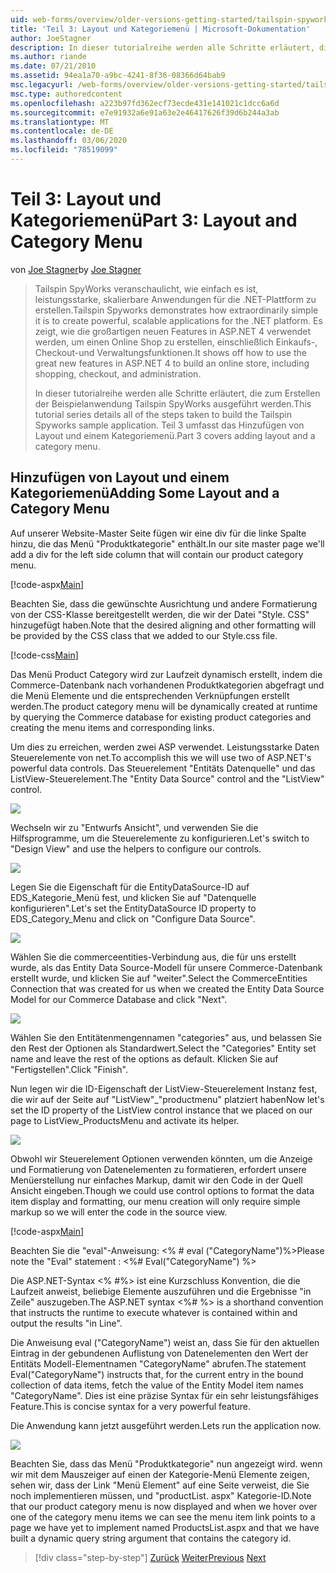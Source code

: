 ```yaml
---
uid: web-forms/overview/older-versions-getting-started/tailspin-spyworks/tailspin-spyworks-part-3
title: 'Teil 3: Layout und Kategoriemenü | Microsoft-Dokumentation'
author: JoeStagner
description: In dieser tutorialreihe werden alle Schritte erläutert, die zum Erstellen der Beispielanwendung Tailspin SpyWorks ausgeführt werden. Teil 3 umfasst das Hinzufügen von Layout und einem Kategoriemenü.
ms.author: riande
ms.date: 07/21/2010
ms.assetid: 94ea1a70-a9bc-4241-8f36-08366d64bab9
msc.legacyurl: /web-forms/overview/older-versions-getting-started/tailspin-spyworks/tailspin-spyworks-part-3
msc.type: authoredcontent
ms.openlocfilehash: a223b97fd362ecf73ecde431e141021c1dcc6a6d
ms.sourcegitcommit: e7e91932a6e91a63e2e46417626f39d6b244a3ab
ms.translationtype: MT
ms.contentlocale: de-DE
ms.lasthandoff: 03/06/2020
ms.locfileid: "78519099"
---
```

# <a name="part-3-layout-and-category-menu"></a><span data-ttu-id="4f4d5-104">Teil 3: Layout und Kategoriemenü</span><span class="sxs-lookup"><span data-stu-id="4f4d5-104">Part 3: Layout and Category Menu</span></span>

<span data-ttu-id="4f4d5-105">von [Joe Stagner](https://github.com/JoeStagner)</span><span class="sxs-lookup"><span data-stu-id="4f4d5-105">by [Joe Stagner](https://github.com/JoeStagner)</span></span>

> <span data-ttu-id="4f4d5-106">Tailspin SpyWorks veranschaulicht, wie einfach es ist, leistungsstarke, skalierbare Anwendungen für die .NET-Plattform zu erstellen.</span><span class="sxs-lookup"><span data-stu-id="4f4d5-106">Tailspin Spyworks demonstrates how extraordinarily simple it is to create powerful, scalable applications for the .NET platform.</span></span> <span data-ttu-id="4f4d5-107">Es zeigt, wie die großartigen neuen Features in ASP.NET 4 verwendet werden, um einen Online Shop zu erstellen, einschließlich Einkaufs-, Checkout-und Verwaltungsfunktionen.</span><span class="sxs-lookup"><span data-stu-id="4f4d5-107">It shows off how to use the great new features in ASP.NET 4 to build an online store, including shopping, checkout, and administration.</span></span>
> 
> <span data-ttu-id="4f4d5-108">In dieser tutorialreihe werden alle Schritte erläutert, die zum Erstellen der Beispielanwendung Tailspin SpyWorks ausgeführt werden.</span><span class="sxs-lookup"><span data-stu-id="4f4d5-108">This tutorial series details all of the steps taken to build the Tailspin Spyworks sample application.</span></span> <span data-ttu-id="4f4d5-109">Teil 3 umfasst das Hinzufügen von Layout und einem Kategoriemenü.</span><span class="sxs-lookup"><span data-stu-id="4f4d5-109">Part 3 covers adding layout and a category menu.</span></span>

## <a id="_Toc260221669"></a><span data-ttu-id="4f4d5-110">Hinzufügen von Layout und einem Kategoriemenü</span><span class="sxs-lookup"><span data-stu-id="4f4d5-110">Adding Some Layout and a Category Menu</span></span>

<span data-ttu-id="4f4d5-111">Auf unserer Website-Master Seite fügen wir eine div für die linke Spalte hinzu, die das Menü "Produktkategorie" enthält.</span><span class="sxs-lookup"><span data-stu-id="4f4d5-111">In our site master page we'll add a div for the left side column that will contain our product category menu.</span></span>

[!code-aspx[Main](tailspin-spyworks-part-3/samples/sample1.aspx)]

<span data-ttu-id="4f4d5-112">Beachten Sie, dass die gewünschte Ausrichtung und andere Formatierung von der CSS-Klasse bereitgestellt werden, die wir der Datei "Style. CSS" hinzugefügt haben.</span><span class="sxs-lookup"><span data-stu-id="4f4d5-112">Note that the desired aligning and other formatting will be provided by the CSS class that we added to our Style.css file.</span></span>

[!code-css[Main](tailspin-spyworks-part-3/samples/sample2.css)]

<span data-ttu-id="4f4d5-113">Das Menü Product Category wird zur Laufzeit dynamisch erstellt, indem die Commerce-Datenbank nach vorhandenen Produktkategorien abgefragt und die Menü Elemente und die entsprechenden Verknüpfungen erstellt werden.</span><span class="sxs-lookup"><span data-stu-id="4f4d5-113">The product category menu will be dynamically created at runtime by querying the Commerce database for existing product categories and creating the menu items and corresponding links.</span></span>

<span data-ttu-id="4f4d5-114">Um dies zu erreichen, werden zwei ASP verwendet. Leistungsstarke Daten Steuerelemente von net.</span><span class="sxs-lookup"><span data-stu-id="4f4d5-114">To accomplish this we will use two of ASP.NET's powerful data controls.</span></span> <span data-ttu-id="4f4d5-115">Das Steuerelement "Entitäts Datenquelle" und das ListView-Steuerelement.</span><span class="sxs-lookup"><span data-stu-id="4f4d5-115">The "Entity Data Source" control and the "ListView" control.</span></span>

![](tailspin-spyworks-part-3/_static/image1.jpg)

<span data-ttu-id="4f4d5-116">Wechseln wir zu "Entwurfs Ansicht", und verwenden Sie die Hilfsprogramme, um die Steuerelemente zu konfigurieren.</span><span class="sxs-lookup"><span data-stu-id="4f4d5-116">Let's switch to "Design View" and use the helpers to configure our controls.</span></span>

![](tailspin-spyworks-part-3/_static/image2.jpg)

<span data-ttu-id="4f4d5-117">Legen Sie die Eigenschaft für die EntityDataSource-ID auf EDS\_Kategorie\_Menü fest, und klicken Sie auf "Datenquelle konfigurieren".</span><span class="sxs-lookup"><span data-stu-id="4f4d5-117">Let's set the EntityDataSource ID property to EDS\_Category\_Menu and click on "Configure Data Source".</span></span>

![](tailspin-spyworks-part-3/_static/image3.jpg)

<span data-ttu-id="4f4d5-118">Wählen Sie die commerceentities-Verbindung aus, die für uns erstellt wurde, als das Entity Data Source-Modell für unsere Commerce-Datenbank erstellt wurde, und klicken Sie auf "weiter".</span><span class="sxs-lookup"><span data-stu-id="4f4d5-118">Select the CommerceEntities Connection that was created for us when we created the Entity Data Source Model for our Commerce Database and click "Next".</span></span>

![](tailspin-spyworks-part-3/_static/image4.jpg)

<span data-ttu-id="4f4d5-119">Wählen Sie den Entitätenmengennamen "categories" aus, und belassen Sie den Rest der Optionen als Standardwert.</span><span class="sxs-lookup"><span data-stu-id="4f4d5-119">Select the "Categories" Entity set name and leave the rest of the options as default.</span></span> <span data-ttu-id="4f4d5-120">Klicken Sie auf "Fertigstellen".</span><span class="sxs-lookup"><span data-stu-id="4f4d5-120">Click "Finish".</span></span>

<span data-ttu-id="4f4d5-121">Nun legen wir die ID-Eigenschaft der ListView-Steuerelement Instanz fest, die wir auf der Seite auf "ListView"\_"productmenu" platziert haben</span><span class="sxs-lookup"><span data-stu-id="4f4d5-121">Now let's set the ID property of the ListView control instance that we placed on our page to ListView\_ProductsMenu and activate its helper.</span></span>

![](tailspin-spyworks-part-3/_static/image5.jpg)

<span data-ttu-id="4f4d5-122">Obwohl wir Steuerelement Optionen verwenden könnten, um die Anzeige und Formatierung von Datenelementen zu formatieren, erfordert unsere Menüerstellung nur einfaches Markup, damit wir den Code in der Quell Ansicht eingeben.</span><span class="sxs-lookup"><span data-stu-id="4f4d5-122">Though we could use control options to format the data item display and formatting, our menu creation will only require simple markup so we will enter the code in the source view.</span></span>

[!code-aspx[Main](tailspin-spyworks-part-3/samples/sample3.aspx)]

<span data-ttu-id="4f4d5-123">Beachten Sie die "eval"-Anweisung: &lt;% # eval ("CategoryName")%&gt;</span><span class="sxs-lookup"><span data-stu-id="4f4d5-123">Please note the "Eval" statement : &lt;%# Eval("CategoryName") %&gt;</span></span>

<span data-ttu-id="4f4d5-124">Die ASP.NET-Syntax &lt;% #%&gt; ist eine Kurzschluss Konvention, die die Laufzeit anweist, beliebige Elemente auszuführen und die Ergebnisse "in Zeile" auszugeben.</span><span class="sxs-lookup"><span data-stu-id="4f4d5-124">The ASP.NET syntax &lt;%# %&gt; is a shorthand convention that instructs the runtime to execute whatever is contained within and output the results "in Line".</span></span>

<span data-ttu-id="4f4d5-125">Die Anweisung eval ("CategoryName") weist an, dass Sie für den aktuellen Eintrag in der gebundenen Auflistung von Datenelementen den Wert der Entitäts Modell-Elementnamen "CategoryName" abrufen.</span><span class="sxs-lookup"><span data-stu-id="4f4d5-125">The statement Eval("CategoryName") instructs that, for the current entry in the bound collection of data items, fetch the value of the Entity Model item names "CategoryName".</span></span> <span data-ttu-id="4f4d5-126">Dies ist eine präzise Syntax für ein sehr leistungsfähiges Feature.</span><span class="sxs-lookup"><span data-stu-id="4f4d5-126">This is concise syntax for a very powerful feature.</span></span>

<span data-ttu-id="4f4d5-127">Die Anwendung kann jetzt ausgeführt werden.</span><span class="sxs-lookup"><span data-stu-id="4f4d5-127">Lets run the application now.</span></span>

![](tailspin-spyworks-part-3/_static/image6.jpg)

<span data-ttu-id="4f4d5-128">Beachten Sie, dass das Menü "Produktkategorie" nun angezeigt wird. wenn wir mit dem Mauszeiger auf einen der Kategorie-Menü Elemente zeigen, sehen wir, dass der Link "Menü Element" auf eine Seite verweist, die Sie noch implementieren müssen, und "productList. aspx"  Kategorie-ID.</span><span class="sxs-lookup"><span data-stu-id="4f4d5-128">Note that our product category menu is now displayed and when we hover over one of the category menu items we can see the menu item link points to a page we have yet to implement named ProductsList.aspx and that we have built a dynamic query string argument that contains the category id.</span></span>

> [!div class="step-by-step"]
> <span data-ttu-id="4f4d5-129">[Zurück](tailspin-spyworks-part-2.md)
> [Weiter](tailspin-spyworks-part-4.md)</span><span class="sxs-lookup"><span data-stu-id="4f4d5-129">[Previous](tailspin-spyworks-part-2.md)
[Next](tailspin-spyworks-part-4.md)</span></span>
